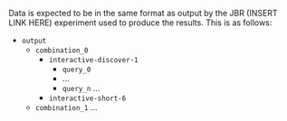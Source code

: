 Data is expected to be in the same format as output by the JBR (INSERT LINK HERE) experiment used to produce the results. This is as follows:

- `output`
  - `combination_0`
    - `interactive-discover-1`
      - `query_0`
      - ...
      - `query_n`
    ...
    - `interactive-short-6`
  - `combination_1`
    ...
